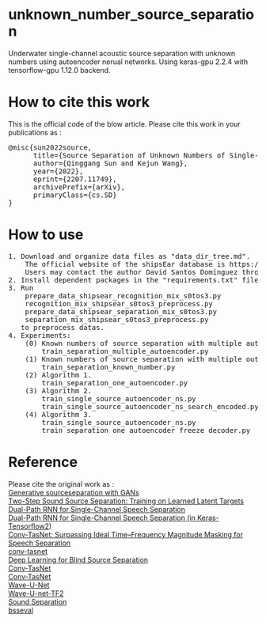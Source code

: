 #  unknown_number_source_separation
Underwater single-channel acoustic source separation with unknown numbers using autoencoder nerual networks. Using keras-gpu 2.2.4 with tensorflow-gpu 1.12.0 backend.  
#  How to cite this work
This is the official code of the blow article.
Please cite this work in your publications as :  
<pre>
@misc{sun2022source,
      title={Source Separation of Unknown Numbers of Single-Channel Underwater Acoustic Signals Based on Autoencoders}, 
      author={Qinggang Sun and Kejun Wang},
      year={2022},
      eprint={2207.11749},
      archivePrefix={arXiv},
      primaryClass={cs.SD}
} 
</pre>
#  How to use
<pre>
1. Download and organize data files as "data_dir_tree.md".
    The official website of the shipsEar database is https://atlanttic.uvigo.es/underwaternoise/ .
    Users may contact the author David Santos Domínguez through email dsantos@gts.uvigo.es to get the database.
2. Install dependent packages in the "requirements.txt" file.
3. Run
	prepare_data_shipsear_recognition_mix_s0tos3.py
	recognition_mix_shipsear_s0tos3_preprocess.py
	prepare_data_shipsear_separation_mix_s0tos3.py
	separation_mix_shipsear_s0tos3_preprocess.py
   to preprocess datas.
4. Experiments:
	(0) Known numbers of source separation with multiple autoencoders.
		train_separation_multiple_autoencoder.py
	(1) Known numbers of source separation with multiple output autoencoders.
		train_separation_known_number.py
	(2) Algorithm 1.
		train_separation_one_autoencoder.py
	(3) Algorithm 2.
		train_single_source_autoencoder_ns.py
		train_single_source_autoencoder_ns_search_encoded.py
	(4) Algorithm 3.
		train_single_source_autoencoder_ns.py
		train_separation_one_autoencoder_freeze_decoder.py
</pre>
#  Reference
Please cite the original work as :  
[Generative sourceseparation with GANs](https://github.com/ycemsubakan/sourceseparation_misc#generative-sourceseparation-with-gans)  
[Two-Step Sound Source Separation: Training on Learned Latent Targets](https://github.com/etzinis/two_step_mask_learning#two-step-sound-source-separation-training-on-learned-latent-targets)  
[Dual-Path RNN for Single-Channel Speech Separation](https://github.com/sp-uhh/dual-path-rnn#dual-path-rnn-for-single-channel-speech-separation-in-keras-tensorflow2)  
[Dual-Path RNN for Single-Channel Speech Separation (in Keras-Tensorflow2)](https://github.com/sp-uhh/dual-path-rnn)  
[Conv-TasNet: Surpassing Ideal Time–Frequency Magnitude Masking for Speech Separation](https://github.com/naplab/Conv-TasNet#conv-tasnet-surpassing-ideal-timefrequency-magnitude-masking-for-speech-separation)  
[conv-tasnet](https://github.com/helianvine/conv-tasnet)  
[Deep Learning for Blind Source Separation](https://github.com/ishine/tf2-ConvTasNet)  
[Conv-TasNet](https://github.com/kaparoo/Conv-TasNet)  
[Conv-TasNet](https://github.com/shunyaoshih/Conv-TasNet)  
[Wave-U-Net](https://github.com/f90/Wave-U-Net)  
[Wave-U-net-TF2](https://github.com/satvik-venkatesh/Wave-U-net-TF2)  
[Sound Separation](https://github.com/google-research/sound-separation)  
[bsseval](https://github.com/sigsep/bsseval)  
